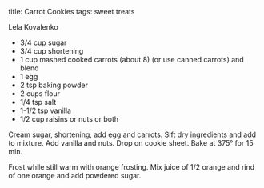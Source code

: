 title: Carrot Cookies
tags: sweet treats

Lela Kovalenko

* 3/4 cup sugar
* 3/4 cup shortening
* 1 cup mashed cooked carrots (about 8) (or use canned carrots) and blend
* 1 egg
* 2 tsp baking powder  
* 2 cups flour
* 1/4 tsp salt
* 1-1/2 tsp vanilla
* 1/2 cup raisins or nuts or both

Cream sugar, shortening, add egg and carrots.  Sift dry ingredients and add to mixture.  Add vanilla and nuts.  Drop on cookie sheet.  Bake at 375° for 15 min.

Frost while still warm with orange frosting.  Mix juice of 1/2 orange and rind of one orange and add powdered sugar.
